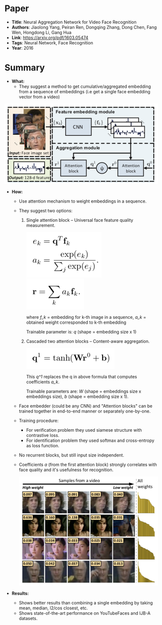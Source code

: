 # Paper

* **Title**: Neural Aggregation Network for Video Face Recognition
* **Authors**: Jiaolong Yang, Peiran Ren, Dongqing Zhang, Dong Chen, Fang Wen, Hongdong Li, Gang Hua
* **Link**: https://arxiv.org/pdf/1603.05474
* **Tags**: Neural Network, Face Recognition
* **Year**: 2016

# Summary

* **What:**
  * They suggest a method to get cumulative/aggregated embedding from a sequence of embeddings (i.e get a single face embedding vector from a video)

![Pipeline](images/NAN_for_VideoFaceRecognition/NAN_pipeline.png?raw=true "Pipeline")

* **How:**
  * Use attention mechanism to weight embeddings in a sequence.
  * They suggest two options:
  	1. Single attention block – Universal face feature quality measurement.
       
       ![First attention](images/NAN_for_VideoFaceRecognition/NAN_first_attention_formula.png?raw=true "First attention formula") ![First attention](images/NAN_for_VideoFaceRecognition/NAN_first_attention_result.png?raw=true "First attention output")
       
       where *f_k* = embedding for k-th image in a sequence, *a_k* = obtained weight corresponded to k-th embedding
       
       Trainable parameter is: *q* (shape = embedding size x 1)
  	2. Cascaded two attention blocks – Content-aware aggregation.
  	
  	   ![Second attention](images/NAN_for_VideoFaceRecognition/NAN_second_attention_results.png?raw=true "Second attention output")
  	   
  	   This *q^1* replaces the q in above formula that computes coefficients *a_k*.
  	   
  	   Trainable parameters are: *W* (shape = embeddings size x embeddings size), *b* (shape = embedding size x 1).
  * Face embedder (could be any CNN) and "Attention blocks" can be trained together in end-to-end manner or separately one-by-one.
  * Training procedure: 
  	* For verification problem they used siamese structure with contrastive loss.
  	* For identification problem they used softmax and cross-entropy as loss function.
  * No recurrent blocks, but still input size independent.
  * Coefficients *a* (from the first attention block) strongly correlates with face quality and it's usefulness for recognition.
  
    ![Face quality](images/NAN_for_VideoFaceRecognition/NAN_face_quality.png?raw=true "Face quality")
  
* **Results:**
  * Shows better results than combining a single embedding by taking mean, median, l2/cos closest, etc.
  * Shows state-of-the-art performance on YouTubeFaces and IJB-A datasets.
